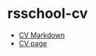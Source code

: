 # rsschool-cv

* [CV Markdown](https://apupsis.github.io/rsschool-cv/cv)
* [CV page](https://apupsis.github.io/rsschool-cv)
